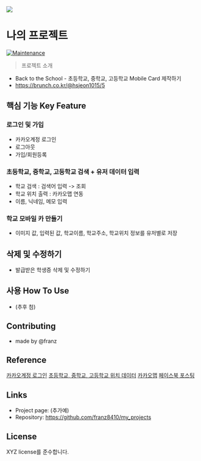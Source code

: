 <img src="https://t1.kakaocdn.net/blockadmin/etc_franz/etc/rectangle_new.png">

# 나의 프로젝트
[![Maintenance](https://img.shields.io/badge/Maintained%3F-yes-green.svg)](https://github.com/ohahohah/readme-template/graphs/commit-activity) 

> 프로젝트 소개
- Back to the School - 초등학교, 중학교, 고등학교 Mobile Card 제작하기
- https://brunch.co.kr/@hsjeon1015/5

## 핵심 기능  Key Feature
### 로그인 및 가입
- 카카오계정 로그인 
- 로그아웃 
- 가입/회원등록 

### 초등학교, 중학교, 고등학교 검색 + 유저 데이터 입력
- 학교 검색 : 검색어 입력 -> 조회 
- 학교 위치 출력 : 카카오맵 연동
- 이름, 닉네임, 메모 입력

### 학교 모바일 카 만들기
- 이미지 값, 입력된 값, 학교이름, 학교주소, 학교위치 정보를 유저별로 저장

## 삭제 및 수정하기 
- 발급받은 학생증 삭제 및 수정하기

## 사용 How To Use
- (추후 첨)

## Contributing
- made by @franz

## Reference
[카카오계정 로그인](https://developers.kakao.com/docs/latest/ko/kakaologin/common)
[초등학교, 중학교, 고등학교 위치 데이터](https://www.data.go.kr/tcs/dss/selectStdDataDetailView.do?publicDataPk=15021148)
[카카오맵](https://apis.map.kakao.com/web/sample/staticMap/)
[페이스북 포스팅](https://developers.facebook.com/docs/graph-api/using-graph-api#publishing)

## Links
- Project page: (추가예)
- Repository: https://github.com/franz8410/my_projects

## License
XYZ license를 준수합니다.  